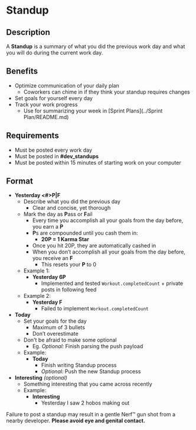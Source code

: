 # Standup

## Description

A **Standup** is a summary of what you did the previous work day and what you will do during the current work day.


## Benefits

* Optimize communication of your daily plan
  * Coworkers can chime in if they think your standup requires changes
* Set goals for yourself every day
* Track your work progress
  * Use for summarizing your week in [Sprint Plans](../Sprint Plan/README.md)



## Requirements

* Must be posted every work day
* Must be posted in **#dev_standups**
* Must be posted within 15 minutes of starting work on your computer



## Format

* **Yesterday <#>P|F**
  * Describe what you did the previous day
    * Clear and concise, yet thorough
  * Mark the day as **P**ass or **F**ail
    * Every time you accomplish all your goals from the day before, you earn a **P**
    * **P**s are compounded until you cash them in:
      * **20P = 1 Karma Star**
    * Once you hit 20P, they are automatically cashed in
    * When you don’t accomplish all your goals from the day before, you receive an **F**
      * This resets your **P** to 0
  * Example 1:
    * **Yesterday 6P**
      * Implemented and tested `Workout.completedCount` + private posts in following feed
  * Example 2:
    * **Yesterday F**
      * Failed to implement `Workout.completedCount`
* **Today**
  * Set your goals for the day
    * Maximum of 3 bullets
    * Don’t overestimate
  * Don't be afraid to make some optional
    * Eg. *Optional:* Finish parsing the push payload
  * Example:
    * **Today**
      * Finish writing Standup process
      * *Optional:* Push the new Standup process
* **Interesting** *(optional)*
  * Something interesting that you came across recently
  * Example:
    * **Interesting**
      * Yesterday I saw 2 hobos making out


Failure to post a standup may result in a gentle Nerf™ gun shot from a nearby developer. **Please avoid eye and genital contact.**